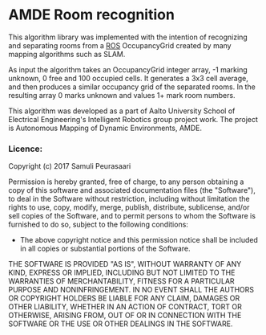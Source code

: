 # AMDE Room recognition
This algorithm library was implemented with the intention of recognizing and separating rooms from a <a href='http://www.ros.org/'>ROS</a> OccupancyGrid created by many mapping algorithms such as SLAM.

As input the algorithm takes an OccupancyGrid integer array, -1 marking unknown, 0 free and 100 occupied cells. It generates a 3x3 cell average, and then produces a similar occupancy grid of the separated rooms. In the resulting array 0 marks unknown and values 1+ mark room numbers.

This algorithm was developed as a part of Aalto University School of Electrical Engineering's Intelligent Robotics group project work. The project is Autonomous Mapping of Dynamic Environments, AMDE.

### Licence:

Copyright (c) 2017 Samuli Peurasaari

Permission is hereby granted, free of charge, to any person obtaining a copy
of this software and associated documentation files (the "Software"), to deal
in the Software without restriction, including without limitation the rights
to use, copy, modify, merge, publish, distribute, sublicense, and/or sell
copies of the Software, and to permit persons to whom the Software is
furnished to do so, subject to the following conditions:

* The above copyright notice and this permission notice shall be included in
 all copies or substantial portions of the Software.

THE SOFTWARE IS PROVIDED "AS IS", WITHOUT WARRANTY OF ANY KIND, EXPRESS OR
IMPLIED, INCLUDING BUT NOT LIMITED TO THE WARRANTIES OF MERCHANTABILITY,
FITNESS FOR A PARTICULAR PURPOSE AND NONINFRINGEMENT. IN NO EVENT SHALL THE
AUTHORS OR COPYRIGHT HOLDERS BE LIABLE FOR ANY CLAIM, DAMAGES OR OTHER
LIABILITY, WHETHER IN AN ACTION OF CONTRACT, TORT OR OTHERWISE, ARISING FROM,
OUT OF OR IN CONNECTION WITH THE SOFTWARE OR THE USE OR OTHER DEALINGS IN THE
SOFTWARE.
